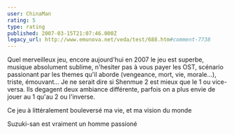 ```yaml
---
user: ChinaMan
rating: 5
type: rating
published: 2007-03-15T21:07:46.000Z
legacy_url: http://www.emunova.net/veda/test/688.htm#comment-7738
---
```

Quel merveilleux jeu, encore aujourd'hui en 2007 le jeu est superbe, musique absolument sublime, n'hesiter pas à vous payer les OST, scénario passionant par les themes qu'il aborde (vengeance, mort, vie, morale...), triste, émouvant... Je ne serait dire si Shenmue 2 est mieux que le 1 ou vice-versa. Ils degagent deux ambiance différente, parfois on a plus envie de jouer au 1 qu'au 2 ou l'inverse.


Ce jeu à littéralement bouleversé ma vie, et ma vision du monde

Suzuki-san est vraiment un homme passioné